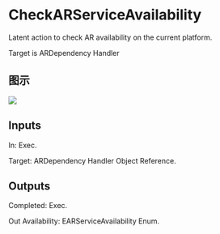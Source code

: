 # CheckARServiceAvailability

Latent action to check AR availability on the current platform.

Target is ARDependency Handler

## 图示

![]($-20221218-18165381.png)

## Inputs

In: Exec.

Target: ARDependency Handler Object Reference.  

## Outputs

Completed: Exec.

Out Availability: EARServiceAvailability Enum.

